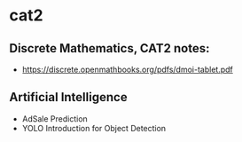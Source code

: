 # cat2
## Discrete Mathematics, CAT2 notes:
- https://discrete.openmathbooks.org/pdfs/dmoi-tablet.pdf

## Artificial Intelligence
- AdSale Prediction
- YOLO Introduction for Object Detection
